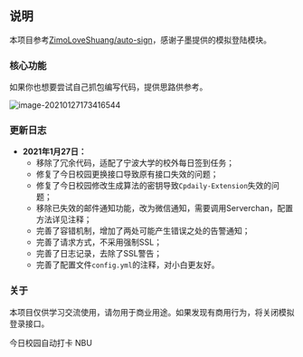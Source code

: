 ## 说明

本项目参考[ZimoLoveShuang/auto-sign](https://github.com/ZimoLoveShuang/auto-sign)，感谢子墨提供的模拟登陆模块。

### 核心功能

如果你也想要尝试自己抓包编写代码，提供思路供参考。

![image-20210127173416544](https://img.xiehestudio.com/pic_go/20210127173416.png)

### 更新日志

- **2021年1月27日：**
  - 移除了冗余代码，适配了宁波大学的校外每日签到任务；
  - 修复了今日校园更换接口导致原有接口失效的问题；
  - 修复了今日校园修改生成算法的密钥导致`Cpdaily-Extension`失效的问题；
  - 移除已失效的邮件通知功能，改为微信通知，需要调用Serverchan，配置方法详见注释；
  - 完善了容错机制，增加了两处可能产生错误之处的告警通知；
  - 完善了请求方式，不采用强制SSL；
  - 完善了日志记录，去除了SSL警告；
  - 完善了配置文件`config.yml`的注释，对小白更友好。

### 关于

本项目仅供学习交流使用，请勿用于商业用途。如果发现有商用行为，将关闭模拟登录接口。

今日校园自动打卡 NBU